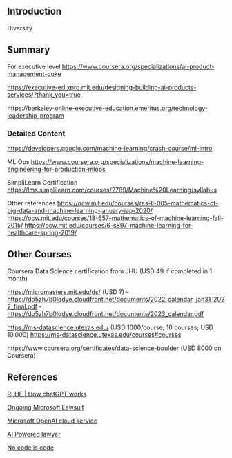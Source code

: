 ## Introduction

Diversity



## Summary

For executive level
https://www.coursera.org/specializations/ai-product-management-duke

https://executive-ed.xpro.mit.edu/designing-building-ai-products-services/?thank_you=true

https://berkeley-online-executive-education.emeritus.org/technology-leadership-program

### Detailed Content
https://developers.google.com/machine-learning/crash-course/ml-intro


ML Ops
https://www.coursera.org/specializations/machine-learning-engineering-for-production-mlops

SimpliLearn Certification
https://lms.simplilearn.com/courses/2789/Machine%20Learning/syllabus

Other references
https://ocw.mit.edu/courses/res-ll-005-mathematics-of-big-data-and-machine-learning-january-iap-2020/
https://ocw.mit.edu/courses/18-657-mathematics-of-machine-learning-fall-2015/
https://ocw.mit.edu/courses/6-s897-machine-learning-for-healthcare-spring-2019/

## Other Courses


Coursera Data Science certification from JHU (USD 49 if completed in 1 month)


https://micromasters.mit.edu/ds/ (USD ?)
    - https://do5zh7b0lqdye.cloudfront.net/documents/2022_calendar_jan31_2022_final.pdf
    - https://do5zh7b0lqdye.cloudfront.net/documents/2023_calendar.pdf

https://ms-datascience.utexas.edu/  (USD 1000/course; 10 courses; USD 10,000)
https://ms-datascience.utexas.edu/courses#courses

https://www.coursera.org/certificates/data-science-boulder (USD 8000 on Coursera)



## References


[RLHF | How chatGPT works](https://huggingface.co/blog/rlhf)

[Ongoing Microsoft Lawsuit](https://www.computerworld.com/article/3684734/this-lawsuit-against-microsoft-could-change-the-future-of-ai.html)

[Microsoft OpenAI cloud service](https://azure.microsoft.com/en-us/products/cognitive-services/openai-service/)

[AI Powered lawyer](https://www.cbsnews.com/news/ai-powered-robot-lawyer-takes-its-first-court-case/)

[No code is code](https://techcrunch.com/2021/08/11/no-code-is-code/)